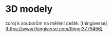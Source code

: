 # 3D modely
zdroj k souborům na měření deště: [thingiverse][https://www.thingiverse.com/thing:3779456]
